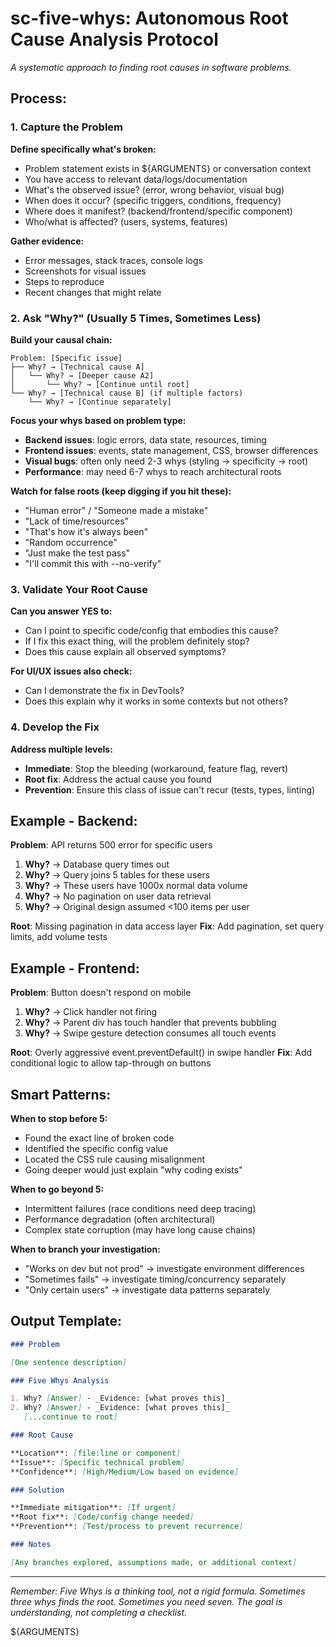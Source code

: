 # sc-five-whys: Autonomous Root Cause Analysis Protocol

_A systematic approach to finding root causes in software problems._

## Process:

### 1. Capture the Problem

**Define specifically what's broken:**

- Problem statement exists in ${ARGUMENTS} or conversation context
- You have access to relevant data/logs/documentation
- What's the observed issue? (error, wrong behavior, visual bug)
- When does it occur? (specific triggers, conditions, frequency)
- Where does it manifest? (backend/frontend/specific component)
- Who/what is affected? (users, systems, features)

**Gather evidence:**

- Error messages, stack traces, console logs
- Screenshots for visual issues
- Steps to reproduce
- Recent changes that might relate

### 2. Ask "Why?" (Usually 5 Times, Sometimes Less)

**Build your causal chain:**

```
Problem: [Specific issue]
├── Why? → [Technical cause A]
│   └── Why? → [Deeper cause A2]
│       └── Why? → [Continue until root]
└── Why? → [Technical cause B] (if multiple factors)
    └── Why? → [Continue separately]
```

**Focus your whys based on problem type:**

- **Backend issues**: logic errors, data state, resources, timing
- **Frontend issues**: events, state management, CSS, browser differences
- **Visual bugs**: often only need 2-3 whys (styling → specificity → root)
- **Performance**: may need 6-7 whys to reach architectural roots

**Watch for false roots (keep digging if you hit these):**

- "Human error" / "Someone made a mistake"
- "Lack of time/resources"
- "That's how it's always been"
- "Random occurrence"
- "Just make the test pass"
- "I'll commit this with --no-verify"

### 3. Validate Your Root Cause

**Can you answer YES to:**

- Can I point to specific code/config that embodies this cause?
- If I fix this exact thing, will the problem definitely stop?
- Does this cause explain all observed symptoms?

**For UI/UX issues also check:**

- Can I demonstrate the fix in DevTools?
- Does this explain why it works in some contexts but not others?

### 4. Develop the Fix

**Address multiple levels:**

- **Immediate**: Stop the bleeding (workaround, feature flag, revert)
- **Root fix**: Address the actual cause you found
- **Prevention**: Ensure this class of issue can't recur (tests, types, linting)

## Example - Backend:

**Problem**: API returns 500 error for specific users

1. **Why?** → Database query times out
2. **Why?** → Query joins 5 tables for these users
3. **Why?** → These users have 1000x normal data volume
4. **Why?** → No pagination on user data retrieval
5. **Why?** → Original design assumed <100 items per user

**Root**: Missing pagination in data access layer
**Fix**: Add pagination, set query limits, add volume tests

## Example - Frontend:

**Problem**: Button doesn't respond on mobile

1. **Why?** → Click handler not firing
2. **Why?** → Parent div has touch handler that prevents bubbling
3. **Why?** → Swipe gesture detection consumes all touch events

**Root**: Overly aggressive event.preventDefault() in swipe handler
**Fix**: Add conditional logic to allow tap-through on buttons

## Smart Patterns:

**When to stop before 5:**

- Found the exact line of broken code
- Identified the specific config value
- Located the CSS rule causing misalignment
- Going deeper would just explain "why coding exists"

**When to go beyond 5:**

- Intermittent failures (race conditions need deep tracing)
- Performance degradation (often architectural)
- Complex state corruption (may have long cause chains)

**When to branch your investigation:**

- "Works on dev but not prod" → investigate environment differences
- "Sometimes fails" → investigate timing/concurrency separately
- "Only certain users" → investigate data patterns separately

## Output Template:

```markdown
### Problem

[One sentence description]

### Five Whys Analysis

1. Why? [Answer] - _Evidence: [what proves this]_
2. Why? [Answer] - _Evidence: [what proves this]_
   [...continue to root]

### Root Cause

**Location**: [file:line or component]
**Issue**: [Specific technical problem]
**Confidence**: [High/Medium/Low based on evidence]

### Solution

**Immediate mitigation**: [If urgent]
**Root fix**: [Code/config change needed]
**Prevention**: [Test/process to prevent recurrence]

### Notes

[Any branches explored, assumptions made, or additional context]
```

---

_Remember: Five Whys is a thinking tool, not a rigid formula. Sometimes three whys finds the root. Sometimes you need seven. The goal is understanding, not completing a checklist._

${ARGUMENTS}
